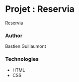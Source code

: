 # Projet : Reservia

[Reservia](https://bastien-page.github.io/OC_P2_Reservia/)

### Author

Bastien Guillaumont

### Technologies

- HTML
- CSS
